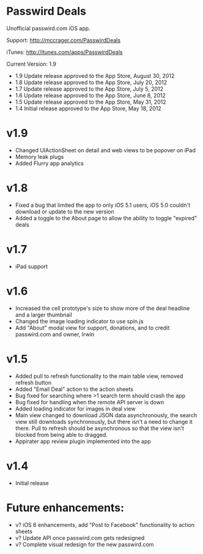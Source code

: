 Passwird Deals
======================
Unofficial passwird.com iOS app.

Support:
http://mccrager.com/PasswirdDeals

iTunes:
http://itunes.com/apps/PasswirdDeals

Current Version: 1.9

- 1.9  Update release approved to the App Store, August 30, 2012
- 1.8  Update release approved to the App Store, July 20, 2012
- 1.7  Update release approved to the App Store, July 5, 2012
- 1.6  Update release approved to the App Store, June 8, 2012
- 1.5  Update release approved to the App Store, May 31, 2012
- 1.4  Initial release approved to the App Store, May 18, 2012

v1.9
====
- Changed UIActionSheet on detail and web views to be popover on iPad
- Memory leak plugs
- Added Flurry app analytics

v1.8
====
- Fixed a bug that limited the app to only iOS 5.1 users, iOS 5.0 couldn't download or update to the new version
- Added a toggle to the About page to allow the ability to toggle "expired" deals

v1.7
====
- iPad support

v1.6
====
- Increased the cell prototype's size to show more of the deal headline and a larger thumbnail
- Changed the image loading indicator to use spin.js
- Add "About" modal view for support, donations, and to credit passwird.com and owner, Irwin

v1.5
====
- Added pull to refresh functionality to the main table view, removed refresh button
- Added "Email Deal" action to the action sheets
- Bug fixed for searching where >1 search term should crash the app
- Bug fixed for handling when the remote API server is down
- Added loading indicator for images in deal view
- Main view changed to download JSON data asynchronously, the search view still downloads synchronously, but there isn't a need to change it there. Pull to refresh should be asynchronous so that the view isn't blocked from being able to dragged.
- Appirater app review plugin implemented into the app

v1.4
====
- Initial release


Future enhancements:
====================
- v? iOS 6 enhancements, add "Post to Facebook" functionality to action sheets
- v? Update API once passwird.com gets redesigned
- v? Complete visual redesign for the new passwird.com
